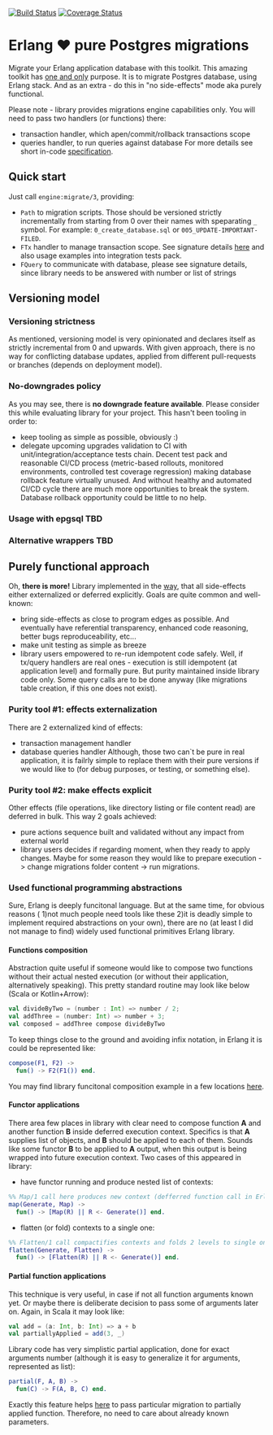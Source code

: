 [![Build Status](https://travis-ci.org/bearmug/erlang-pure-migrations.svg?branch=master)](https://travis-ci.org/bearmug/erlang-pure-migrations) [![Coverage Status](https://coveralls.io/repos/github/bearmug/erlang-pure-migrations/badge.svg?branch=master)](https://coveralls.io/github/bearmug/erlang-pure-migrations?branch=master)


# Erlang ❤ pure Postgres migrations
Migrate your Erlang application database with this toolkit.
This amazing toolkit has [one and only](https://en.wikipedia.org/wiki/Unix_philosophy)
purpose. It is to migrate Postgres database, using Erlang stack. And as an
extra - do this in "no side-effects" mode aka purely functional.

Please note - library provides migrations engine capabilities only. You
will need to pass two handlers (or functions) there:
 * transaction handler, which apen/commit/rollback transactions scope
 * queries handler, to run queries against database
For more details see short in-code [specification](https://github.com/bearmug/oleg-migrations/blob/master/src/oleg_engine.erl#L7).

## Quick start
Just call `engine:migrate/3`, providing:
 * `Path` to migration scripts. Those should be versioned strictly
 incrementally from starting from 0 over their names with speparating `_`
 symbol. For example: `0_create_database.sql` or `005_UPDATE-IMPORTANT-FILED`.
 *  `FTx` handler to manage transaction scope. See signature details [here](https://github.com/bearmug/oleg-migrations/blob/make-engine-free-of-side-effects/src/oleg_engine.erl#L9)
    and also usage examples into integration tests pack.
 *  `FQuery` to communicate with database, please see signature details,
    since library needs to be answered with number or list of strings

## Versioning model
### Versioning strictness
As mentioned, versioning model is very opinionated and declares itself
as strictly incremental from 0 and upwards. With given approach, there is
no way for conflicting database updates, applied from different pull-requests
or branches (depends on deployment model).
### No-downgrades policy
As you may see, there is **no downgrade feature available**. Please
consider this while evaluating library for your project. This hasn't been
tooling in order to:
 * keep tooling as simple as possible, obviously :)
 * delegate upcoming upgrades validation to CI with
   unit/integration/acceptance tests chain. Decent test pack and reasonable
   CI/CD process (metric-based rollouts, monitored environments, controlled
   test coverage regression) making database rollback feature virtually
   unused. And without healthy and automated CI/CD cycle there are much
   more opportunities to break the system. Database rollback opportunity
   could be little to no help.

### Usage with epgsql TBD
### Alternative wrappers TBD

## Purely functional approach
Oh, **there is more!** Library implemented in the [way](https://en.wikipedia.org/wiki/Pure_function),
that all side-effects either externalized or deferred explicitly. Goals
are quite common and well-known:
 * bring side-effects as close to program edges as possible. And
 eventually have referential transparency, enhanced code reasoning, better
 bugs reproduceability, etc...
 * make unit testing as simple as breeze
 * library users empowered to re-run idempotent code safely. Well, if
 tx/query handlers are real ones - execution is still idempotent (at
 application level) and formally pure. But purity maintained inside
 library code only. Some query calls are to be done anyway (like migrations
 table creation, if this one does not exist).

### Purity tool #1: effects externalization
There are 2 externalized kind of effects:
 * transaction management handler
 * database queries handler
Although, those two can`t be pure in real application, it is failrly
simple to replace them with their pure versions if we would like to
(for debug purposes, or testing, or something else).

### Purity tool #2: make effects explicit
Other effects (file operations, like directory listing or file content
read) are deferred in bulk. This way 2 goals achieved:
 * pure actions sequence built and validated without any impact from
 external world
 * library users decides if regarding moment, when they ready to apply
 changes. Maybe for some reason they would like to prepare execution ->
 change migrations folder content -> run migrations.

### Used functional programming abstractions
Sure, Erlang is deeply funcitonal language. But at the same time, for
obvious reasons ( 1)not much people need tools like these 2)it is deadly
 simple to implement required abstractions on your own), there are no
(at least I did not manage to find) widely used functional primitives
Erlang library.

#### Functions composition
Abstraction quite useful if someone would like to compose two functions
without their actual nested execution (or without their application,
alternatively speaking). This pretty standard routine may look like below
(Scala or Kotlin+Arrow):
```scala
val divideByTwo = (number : Int) => number / 2;
val addThree = (number: Int) => number + 3;
val composed = addThree compose divideByTwo
```
To keep things close to the ground and avoiding infix notation, in
Erlang it is could be represented like:
```erlang
compose(F1, F2) ->
  fun() -> F2(F1()) end.
```
You may find library funcitonal composition example in a few locations
[here](https://github.com/bearmug/oleg-migrations/blob/make-engine-free-of-side-effects/src/oleg_engine.erl#L36).

#### Functor applications
There area few places in library with clear need to compose function **A**
and another function **B** inside deferred execution context. Specifics is
that **A** supplies list of objects, and **B** should be applied to each of
them. Sounds like some functor **B** to be applied to **A** output, when
this output is being wrapped into future execution context. Two cases
of this appeared in library:
 * have functor running and produce nested list of contexts:
```erlang
%% Map/1 call here produces new context (defferred function call in Erlang)
map(Generate, Map) ->
  fun() -> [Map(R) || R <- Generate()] end.
```
 * flatten (or fold) contexts to a single one:
```erlang
%% Flatten/1 call compactifies contexts and folds 2 levels to single one
flatten(Generate, Flatten) ->
  fun() -> [Flatten(R) || R <- Generate()] end.
```
#### Partial function applications
This technique is very useful, in case if not all function arguments
known yet. Or maybe there is deliberate decision to pass some of arguments
later on. Again, in Scala it may look like:
```scala
val add = (a: Int, b: Int) => a + b
val partiallyApplied = add(3, _)
```
Library code has very simplistic partial application, done for exact
arguments number (although it is easy to generalize it for arguments,
represented as list):
```erlang
partial(F, A, B) ->
  fun(C) -> F(A, B, C) end.
```
Exactly this feature helps [here](https://github.com/bearmug/oleg-migrations/blob/make-engine-free-of-side-effects/src/oleg_engine.erl#L19)
to pass particular migration to partially applied function. Therefore,
no need to care about already known parameters.